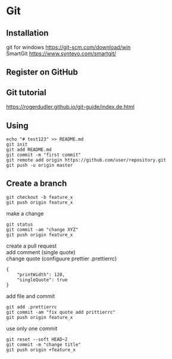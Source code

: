 # Git

## Installation

git for windows <https://git-scm.com/download/win>  
SmartGit <https://www.syntevo.com/smartgit/>

## Register on GitHub

## Git tutorial

<https://rogerdudler.github.io/git-guide/index.de.html>

## Using

    echo "# test123" >> README.md
    git init
    git add README.md
    git commit -m "first commit"
    git remote add origin https://github.com/user/repository.git
    git push -u origin master

## Create a branch

    git checkout -b feature_x
    git push origin feature_x

make a change  

    git status
    git commit -am "change XYZ"
    git push origin feature_x

create a pull request  
add comment (single quote)  
change quote (configuure prettier .prettierrc)

    {
        "printWidth": 120,
        "singleQuote": true
    }

add file and  commit

    git add .prettierrc
    git commit -am "fix quote add prittierrc"
    git push origin feature_x

use only one commit

    git reset --soft HEAD~2
    git commit -m "change title"
    git push origin +feature_x